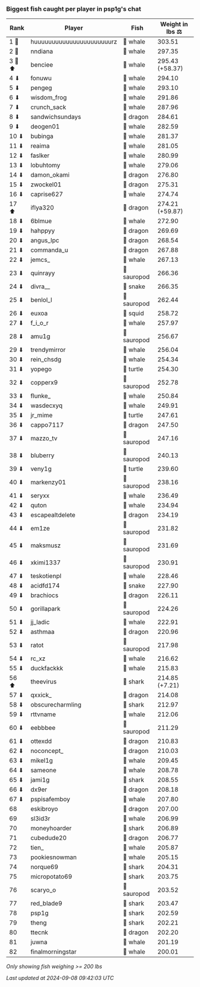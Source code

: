 ### Biggest fish caught per player in psp1g's chat
| Rank | Player | Fish | Weight in lbs ⚖️ |
|------|--------|-----------|---------|
| 1 🥇  | huuuuuuuuuuuuuuuuuuuuuurz | 🐳 whale | 303.51 |
| 2 🥈  | nndiana | 🐳 whale | 297.35 |
| 3 🥉 ⬆ | benciee | 🐳 whale | 295.43 (+58.37) |
| 4 ⬇ | fonuwu | 🐳 whale | 294.10 |
| 5 ⬇ | pengeg | 🐳 whale | 293.10 |
| 6 ⬇ | wisdom_frog | 🐳 whale | 291.86 |
| 7 ⬇ | crunch_sack | 🐳 whale | 287.96 |
| 8 ⬇ | sandwichsundays | 🐉 dragon | 284.61 |
| 9 ⬇ | deogen01 | 🐳 whale | 282.59 |
| 10 ⬇ | bubinga | 🐳 whale | 281.37 |
| 11 ⬇ | reaima | 🐳 whale | 281.05 |
| 12 ⬇ | faslker | 🐳 whale | 280.99 |
| 13 ⬇ | lobuhtomy | 🐳 whale | 279.06 |
| 14 ⬇ | damon_okami | 🐉 dragon | 276.80 |
| 15 ⬇ | zwockel01 | 🐉 dragon | 275.31 |
| 16 ⬇ | caprise627 | 🐳 whale | 274.74 |
| 17 ⬆ | iflya320 | 🐉 dragon | 274.21 (+59.87) |
| 18 ⬇ | 6blmue | 🐳 whale | 272.90 |
| 19 ⬇ | hahppyy | 🐉 dragon | 269.69 |
| 20 ⬇ | angus_lpc | 🐉 dragon | 268.54 |
| 21 ⬇ | commanda_u | 🐉 dragon | 267.88 |
| 22 ⬇ | jemcs_ | 🐳 whale | 267.13 |
| 23 ⬇ | quinrayy | 🦕 sauropod | 266.36 |
| 24 ⬇ | divra__ | 🐍 snake | 266.35 |
| 25 ⬇ | benlol_l | 🦕 sauropod | 262.44 |
| 26 ⬇ | euxoa | 🦑 squid | 258.72 |
| 27 ⬇ | f_i_o_r | 🐳 whale | 257.97 |
| 28 ⬇ | amu1g | 🦕 sauropod | 256.67 |
| 29 ⬇ | trendymirror | 🐳 whale | 256.04 |
| 30 ⬇ | rein_chsdg | 🐳 whale | 254.34 |
| 31 ⬇ | yopego | 🐢 turtle | 254.30 |
| 32 ⬇ | copperx9 | 🦕 sauropod | 252.78 |
| 33 ⬇ | flunke_ | 🐳 whale | 250.84 |
| 34 ⬇ | wasdecxyq | 🐳 whale | 249.91 |
| 35 ⬇ | jr_mime | 🐢 turtle | 247.61 |
| 36 ⬇ | cappo7117 | 🐉 dragon | 247.50 |
| 37 ⬇ | mazzo_tv | 🦕 sauropod | 247.16 |
| 38 ⬇ | bluberry | 🦕 sauropod | 240.13 |
| 39 ⬇ | veny1g | 🐢 turtle | 239.60 |
| 40 ⬇ | markenzy01 | 🦕 sauropod | 238.16 |
| 41 ⬇ | seryxx | 🐳 whale | 236.49 |
| 42 ⬇ | quton | 🐳 whale | 234.94 |
| 43 ⬇ | escapealtdelete | 🐉 dragon | 234.19 |
| 44 ⬇ | em1ze | 🦕 sauropod | 231.82 |
| 45 ⬇ | maksmusz | 🦕 sauropod | 231.69 |
| 46 ⬇ | xkimi1337 | 🦕 sauropod | 230.91 |
| 47 ⬇ | teskotienpl | 🐳 whale | 228.46 |
| 48 ⬇ | acidfd174 | 🐍 snake | 227.90 |
| 49 ⬇ | brachiocs | 🐉 dragon | 226.11 |
| 50 ⬇ | gorillapark | 🦕 sauropod | 224.26 |
| 51 ⬇ | jj_ladic | 🐳 whale | 222.91 |
| 52 ⬇ | asthmaa | 🐉 dragon | 220.96 |
| 53 ⬇ | ratot | 🦕 sauropod | 217.98 |
| 54 ⬇ | rc_xz | 🐳 whale | 216.62 |
| 55 ⬇ | duckfackkk | 🐳 whale | 215.83 |
| 56 ⬆ | theevirus | 🦈 shark | 214.85 (+7.21) |
| 57 ⬇ | qxxick_ | 🐉 dragon | 214.08 |
| 58 ⬇ | obscurecharmling | 🦈 shark | 212.97 |
| 59 ⬇ | rttvname | 🐳 whale | 212.06 |
| 60 ⬇ | eebbbee | 🦕 sauropod | 211.29 |
| 61 ⬇ | ottexdd | 🐉 dragon | 210.83 |
| 62 ⬇ | noconcept_ | 🐉 dragon | 210.03 |
| 63 ⬇ | mikel1g | 🐳 whale | 209.45 |
| 64 ⬇ | sameone | 🐳 whale | 208.78 |
| 65 ⬇ | jami1g | 🦈 shark | 208.55 |
| 66 ⬇ | dx9er | 🐉 dragon | 208.18 |
| 67 ⬇ | pspisafemboy | 🐳 whale | 207.80 |
| 68  | eskibroyo | 🐉 dragon | 207.00 |
| 69  | sl3id3r | 🐳 whale | 206.99 |
| 70  | moneyhoarder | 🦈 shark | 206.89 |
| 71  | cubedude20 | 🐉 dragon | 206.77 |
| 72  | tien_ | 🐳 whale | 205.87 |
| 73  | pookiesnowman | 🐳 whale | 205.15 |
| 74  | norque69 | 🦈 shark | 204.31 |
| 75  | micropotato69 | 🦈 shark | 203.75 |
| 76  | scaryo_o | 🦕 sauropod | 203.52 |
| 77  | red_blade9 | 🦈 shark | 203.47 |
| 78  | psp1g | 🦈 shark | 202.59 |
| 79  | theng | 🦈 shark | 202.21 |
| 80  | ttecnk | 🐉 dragon | 202.20 |
| 81  | juwna | 🐳 whale | 201.19 |
| 82  | finalmorningstar | 🐳 whale | 200.01 |

_Only showing fish weighing >= 200 lbs_

_Last updated at 2024-09-08 09:42:03 UTC_